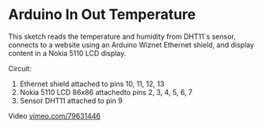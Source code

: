 Arduino In Out Temperature 
=========================

This sketch reads the temperature and humidity from DHT11`s sensor,
connects to a website using an Arduino Wiznet Ethernet shield,
and display content in a Nokia 5110 LCD display. 
 
Circuit:

1. Ethernet shield attached to pins 10, 11, 12, 13
2. Nokia 5110 LCD 86x86 attachedto pins 2, 3, 4, 5, 6, 7
3. Sensor DHT11 attached to pin 9

Video
[vimeo.com/79631446](http://vimeo.com/79631446)
